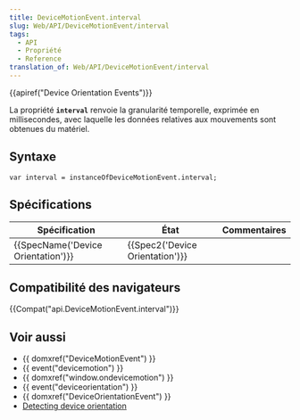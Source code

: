 ```yaml
---
title: DeviceMotionEvent.interval
slug: Web/API/DeviceMotionEvent/interval
tags:
  - API
  - Propriété
  - Reference
translation_of: Web/API/DeviceMotionEvent/interval
---
```

{{apiref("Device Orientation Events")}}

La propriété **`interval`** renvoie la granularité temporelle, exprimée en millisecondes, avec laquelle les données relatives aux mouvements sont obtenues du matériel.

## Syntaxe

    var interval = instanceOfDeviceMotionEvent.interval;

## Spécifications

| Spécification                                | État                                     | Commentaires |
| -------------------------------------------- | ---------------------------------------- | ------------ |
| {{SpecName('Device Orientation')}} | {{Spec2('Device Orientation')}} |              |

## Compatibilité des navigateurs

{{Compat("api.DeviceMotionEvent.interval")}}

## Voir aussi

- {{ domxref("DeviceMotionEvent") }}
- {{ event("devicemotion") }}
- {{ domxref("window.ondevicemotion") }}
- {{ event("deviceorientation") }}
- {{ domxref("DeviceOrientationEvent") }}
- [Detecting device orientation](/fr/docs/WebAPI/Detecting_device_orientation)
